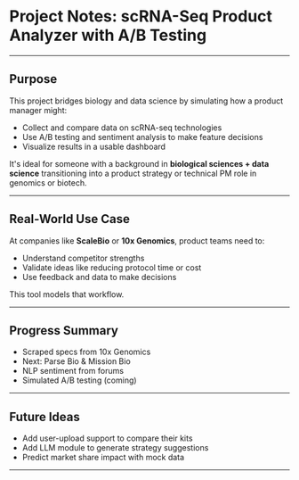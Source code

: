 # Project Notes: scRNA-Seq Product Analyzer with A/B Testing

---

## Purpose

This project bridges biology and data science by simulating how a product manager might:
- Collect and compare data on scRNA-seq technologies
- Use A/B testing and sentiment analysis to make feature decisions
- Visualize results in a usable dashboard

It's ideal for someone with a background in **biological sciences + data science** transitioning into a product strategy or technical PM role in genomics or biotech.

---

## Real-World Use Case

At companies like **ScaleBio** or **10x Genomics**, product teams need to:
- Understand competitor strengths
- Validate ideas like reducing protocol time or cost
- Use feedback and data to make decisions

This tool models that workflow.

---

## Progress Summary

- Scraped specs from 10x Genomics
-  Next: Parse Bio & Mission Bio
-   NLP sentiment from forums
-    Simulated A/B testing (coming)

---

## Future Ideas

- Add user-upload support to compare their kits
- Add LLM module to generate strategy suggestions
- Predict market share impact with mock data

---
